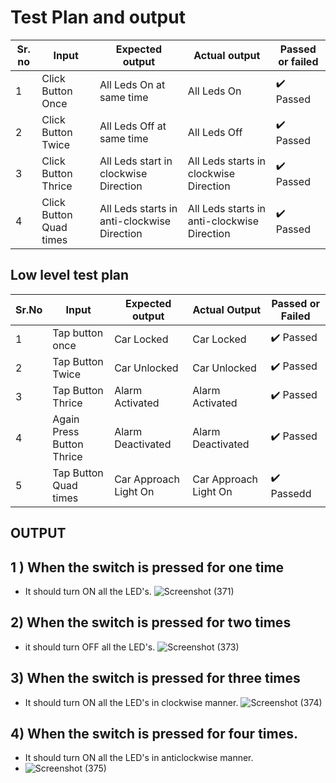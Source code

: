 #  Test Plan and output
|Sr. no| Input | Expected output | Actual output| Passed or failed  |
|------|-------|-----------------|--------------|-------------------|
| 1    | Click Button Once| All Leds On at same time | All Leds On | ✔️ Passed |
| 2    | Click Button Twice | All Leds Off at same time | All Leds Off | ✔️ Passed |
| 3    | Click Button Thrice | All Leds start in clockwise Direction | All Leds starts in clockwise Direction | ✔️ Passed |
| 4    | Click Button Quad times | All Leds starts in anti-clockwise Direction | All Leds starts in anti-clockwise Direction | ✔️ Passed |

## Low level test plan
| Sr.No | Input | Expected output | Actual Output | Passed or Failed |
|-------|-------|-----------------|---------------|------------------|
| 1     | Tap button once | Car Locked | Car Locked   | ✔️ Passed |
| 2     | Tap Button Twice| Car Unlocked | Car Unlocked | ✔️ Passed |
| 3     | Tap Button Thrice | Alarm Activated | Alarm Activated | ✔️ Passed |
| 4     | Again Press Button Thrice | Alarm Deactivated | Alarm Deactivated | ✔️ Passed |
| 5     | Tap Button Quad times | Car Approach Light On | Car Approach Light On | ✔️ Passedd |

## OUTPUT
## 1 ) When the switch is pressed for one time
* It should turn ON all the LED's.
![Screenshot (371)](https://user-images.githubusercontent.com/86889916/157999031-eef740b8-31a4-4af4-8059-c0e2f54a4beb.png)

 ## 2) When the switch is pressed for two times
* it should turn OFF all the LED's.
![Screenshot (373)](https://user-images.githubusercontent.com/86889916/157999233-6804402c-7e07-43b4-8ef0-882318a12e01.png)

## 3) When the switch is pressed for three times
* It should turn ON all the LED's in clockwise manner.
![Screenshot (374)](https://user-images.githubusercontent.com/86889916/157999282-4430934b-ef0b-40fe-8cf5-af902ed301c5.png)

## 4) When the switch is pressed for four times.
* It should turn ON all the LED's in anticlockwise manner.
* ![Screenshot (375)](https://user-images.githubusercontent.com/86889916/157999320-0cfc6443-1e47-47c2-b401-acc28ac29c65.png)
